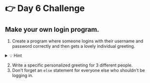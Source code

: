 # 👉 Day 6 Challenge

## Make your own login program. 

1. Create a program where someone logins with their username and password correctly and then gets a lovely individual greeting.
<details> <summary> 💡 Hint  </summary>

  Remember the word `and` to make sure the username AND password are correct.
</details>

2. Write a specific personalized greeting for 3 different people.
3. Don't forget an `else` statement for everyone else who shouldn't be logging in.

